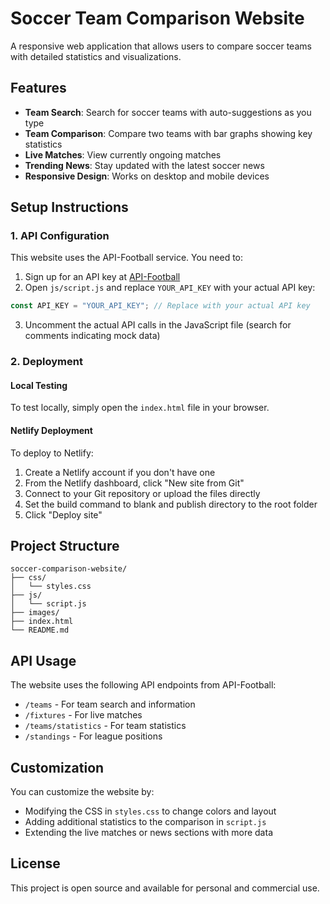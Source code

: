 # Soccer Team Comparison Website

A responsive web application that allows users to compare soccer teams with detailed statistics and visualizations.

## Features

- **Team Search**: Search for soccer teams with auto-suggestions as you type
- **Team Comparison**: Compare two teams with bar graphs showing key statistics
- **Live Matches**: View currently ongoing matches
- **Trending News**: Stay updated with the latest soccer news
- **Responsive Design**: Works on desktop and mobile devices

## Setup Instructions

### 1. API Configuration

This website uses the API-Football service. You need to:

1. Sign up for an API key at [API-Football](https://www.api-football.com/)
2. Open `js/script.js` and replace `YOUR_API_KEY` with your actual API key:

```javascript
const API_KEY = "YOUR_API_KEY"; // Replace with your actual API key
```

3. Uncomment the actual API calls in the JavaScript file (search for comments indicating mock data)

### 2. Deployment

#### Local Testing

To test locally, simply open the `index.html` file in your browser.

#### Netlify Deployment

To deploy to Netlify:

1. Create a Netlify account if you don't have one
2. From the Netlify dashboard, click "New site from Git"
3. Connect to your Git repository or upload the files directly
4. Set the build command to blank and publish directory to the root folder
5. Click "Deploy site"

## Project Structure

```
soccer-comparison-website/
├── css/
│   └── styles.css
├── js/
│   └── script.js
├── images/
├── index.html
└── README.md
```

## API Usage

The website uses the following API endpoints from API-Football:

- `/teams` - For team search and information
- `/fixtures` - For live matches
- `/teams/statistics` - For team statistics
- `/standings` - For league positions

## Customization

You can customize the website by:

- Modifying the CSS in `styles.css` to change colors and layout
- Adding additional statistics to the comparison in `script.js`
- Extending the live matches or news sections with more data

## License

This project is open source and available for personal and commercial use.
